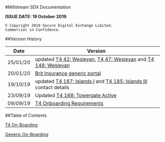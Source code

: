 #Millstream SDX Documentation

__ISSUE DATE: 19 October 2019__

```text
© Copyright 2019 Secure Digital Exchange Limited. 
Commercial in Confidence.
```

##Version History

Date|Version
----|-------
25/01/20 | updated [T4 42: Wesleyan](t4/onboarding.md#affiliate-42-wesleyan), [T4 47: Wesleyan](t4/onboarding.md#affiliate-47-wesleyan) and [T4 148: Wesleyan](t4/onboarding.md#affiliate-148-wesleyan)
20/01/20 | [Brit Insurance generic portal](generic/onboarding.md#brit-insurance-360-and-sp)
19/10/19 | updated [T4 167: Islands I](t4/onboarding.md#affiliate-167-islands-travel-insurance-islands-i) and [T4 185: Islands III](t4/onboarding.md#affiliate-185-islands-travel-insurance-islands-iii) contact details
23/09/19 | Updated [T4 168: Towergate Active](t4/onboarding.md#affiliate-168-towergate-active)
09/09/19 | [T4 Onboarding Requirements](t4/onboarding.md)


##Table of Contents

[T4 On-Boarding](t4/onboarding.md)

[Generic On-Boarding](generic/onboarding.md)